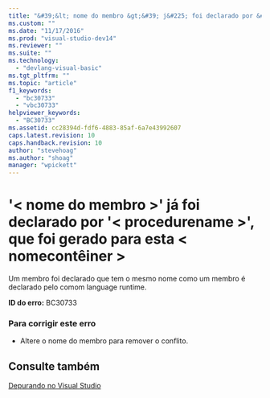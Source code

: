 ```yaml
---
title: "&#39;&lt; nome do membro &gt;&#39; j&#225; foi declarado por &#39;&lt; procedurename &gt;&#39;, que foi gerado para esta &lt; nomecont&#234;iner &gt; | Microsoft Docs"
ms.custom: ""
ms.date: "11/17/2016"
ms.prod: "visual-studio-dev14"
ms.reviewer: ""
ms.suite: ""
ms.technology: 
  - "devlang-visual-basic"
ms.tgt_pltfrm: ""
ms.topic: "article"
f1_keywords: 
  - "bc30733"
  - "vbc30733"
helpviewer_keywords: 
  - "BC30733"
ms.assetid: cc28394d-fdf6-4883-85af-6a7e43992607
caps.latest.revision: 10
caps.handback.revision: 10
author: "stevehoag"
ms.author: "shoag"
manager: "wpickett"
---
```

# &#39;&lt; nome do membro &gt;&#39; j&#225; foi declarado por &#39;&lt; procedurename &gt;&#39;, que foi gerado para esta &lt; nomecont&#234;iner &gt;
Um membro foi declarado que tem o mesmo nome como um membro é declarado pelo comom language runtime.  
  
 **ID do erro:** BC30733  
  
### Para corrigir este erro  
  
-   Altere o nome do membro para remover o conflito.  
  
## Consulte também  
 [Depurando no Visual Studio](/visual-studio/debugger/debugging-in-visual-studio)